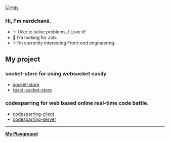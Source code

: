 
[![Hits](https://hits.seeyoufarm.com/api/count/incr/badge.svg?url=https%3A%2F%2Fgithub.com%2Fnerdchanii&count_bg=%2379C83D&title_bg=%23555555&icon=github.svg&icon_color=%23E7E7E7&title=hits&edge_flat=false)](https://hits.seeyoufarm.com)

### Hi, I'm nerdchanii.
- ✨ I like to solve problems, I Love it!
- 🔭 I’m looking for Job.
- ✨I'm currently interesting Front-end engineering. 


## My project 

### socket-store for using websocket easily.

- [socket-store](https://npmjs.org/package/socket-store)
- [react-socket-store](https://npmjs.org/package/react-socket-store)

### codesparring for web based online real-time code battle.

- [codesparring-client](https://github.com/nerdchanii/codesparring-client)
- [codesparring-server](https://github.com/nerdchanii/codesparring-server)

---


**[My Playground](https://nerdchanii.github.com)**
